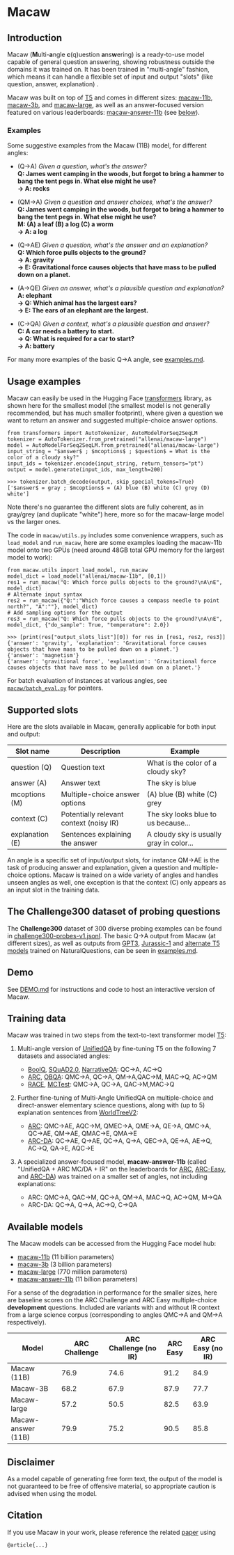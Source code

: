 # Macaw

## Introduction

Macaw (<b>M</b>ulti-<b>a</b>ngle <b>c</b>(q)uestion <b>a</b>ns<b>w</b>ering) is a ready-to-use model capable of general 
question answering, showing robustness outside the domains it was 
trained on. It has been trained in "multi-angle" fashion, which means it can handle a flexible set of input
and output "slots" (like question, answer, explanation) .

Macaw was built on top of [T5](https://github.com/google-research/text-to-text-transfer-transformer) and 
comes in different sizes:  [macaw-11b](https://huggingface.co/allenai/macaw-11b), [macaw-3b](https://huggingface.co/allenai/macaw-3b), 
and [macaw-large](https://huggingface.co/allenai/macaw-large), as well as an answer-focused version featured on 
various leaderboards: [macaw-answer-11b](https://huggingface.co/allenai/macaw-answer-11b) (see [below](#training-data)).

### Examples

Some suggestive examples from the Macaw (11B) model, for different angles:

  * (Q→A) <i>Given a question, what's the answer?</i> <br>
  **Q: James went camping in the woods, but forgot to bring a hammer to bang the tent pegs in. What else might he use? <br> 
  → A: rocks**
  
  * (QM→A) <i>Given a question and answer choices, what's the answer?</i> <br>
  **Q: James went camping in the woods, but forgot to bring a hammer to bang the tent pegs in. What else might he use? <br> 
           M: (A) a leaf (B) a log (C) a worm <br>
  → A: a log**

  * (Q→AE) <i>Given a question, what's the answer and an explanation?</i><br>
  **Q: Which force pulls objects to the ground? <br>
  → A: gravity <br>
  → E: Gravitational force causes objects that have mass to be pulled down on a planet.**

  * (A→QE) <i>Given an answer, what's a plausible question and explanation?</i><br>
  **A: elephant <br>
  → Q: Which animal has the largest ears? <br>
  → E: The ears of an elephant are the largest.**

  * (C→QA) <i>Given a context, what's a plausible question and answer?</i><br>
  **C: A car needs a battery to start. <br>
  → Q: What is required for a car to start? <br>
  → A: battery**
  
For many more examples of the basic Q→A angle, see [examples.md](examples.md).

## Usage examples

Macaw can easily be used in the Hugging Face [transformers](https://github.com/huggingface/transformers) 
library, as shown here for the 
smallest model (the smallest model is not generally recommended, but has much 
smaller footprint), where given a question we want to return an answer and 
suggested multiple-choice answer options.

```
from transformers import AutoTokenizer, AutoModelForSeq2SeqLM
tokenizer = AutoTokenizer.from_pretrained("allenai/macaw-large")
model = AutoModelForSeq2SeqLM.from_pretrained("allenai/macaw-large")
input_string = "$answer$ ; $mcoptions$ ; $question$ = What is the color of a cloudy sky?"
input_ids = tokenizer.encode(input_string, return_tensors="pt")
output = model.generate(input_ids, max_length=200)

>>> tokenizer.batch_decode(output, skip_special_tokens=True)
['$answer$ = gray ; $mcoptions$ = (A) blue (B) white (C) grey (D) white']
```

Note there's no guarantee the different slots are fully coherent, as in gray/grey (and duplicate "white") here,
more so for the macaw-large model vs the larger ones.

The code in `macaw/utils.py` includes some convenience wrappers, such as `load_model` and 
`run_macaw`, here are some examples
loading the macaw-11b model onto two GPUs (need around 48GB total GPU memory for the 
largest model to work):

```
from macaw.utils import load_model, run_macaw
model_dict = load_model("allenai/macaw-11b", [0,1])
res1 = run_macaw("Q: Which force pulls objects to the ground?\nA\nE", model_dict)
# Alternate input syntax
res2 = run_macaw({"Q:":"Which force causes a compass needle to point north?", "A":""}, model_dict)
# Add sampling options for the output
res3 = run_macaw("Q: Which force pulls objects to the ground?\nA\nE", model_dict, {"do_sample": True, "temperature": 2.0})

>>> [print(res["output_slots_list"][0]) for res in [res1, res2, res3]]
{'answer': 'gravity', 'explanation': 'Gravitational force causes objects that have mass to be pulled down on a planet.'}
{'answer': 'magnetism'}
{'answer': 'gravitional force', 'explanation': 'Gravitational force causes objects that have mass to be pulled down on a planet.'}
```

For batch evaluation of instances at various angles, see [`macaw/batch_eval.py`](macaw/batch_eval.py) for pointers.

## Supported slots

Here are the slots available in Macaw, generally applicable for both input and output:

| Slot name | Description | Example | 
|---|---|---|
|question (Q) | Question text | What is the color of a cloudy sky? |
|answer (A) | Answer text | The sky is blue |
|mcoptions (M) | Multiple-choice answer options |  (A) blue (B) white (C) grey |
|context (C) | Potentially relevant context (noisy IR) | The sky looks blue to us because... |
|explanation (E) | Sentences explaining the answer | A cloudy sky is usually gray in color... |

An angle is a specific set of input/output slots, for instance QM->AE is the task of producing answer and explanation,
given a question and multiple-choice options. Macaw is trained on a wide variety of angles and handles unseen angles
as well, one exception is that the context (C) only appears as an input slot in the training data.

  
## The Challenge300 dataset of probing questions

The **Challenge300** dataset of 300 diverse probing examples can be found in 
[challenge300-probes-v1.jsonl](challenge300-probes-v1.jsonl). The basic Q→A output
from Macaw (at different sizes), as well as outputs from [GPT3](https://arxiv.org/pdf/2005.14165.pdf), 
[Jurassic-1](https://www.ai21.com/blog/announcing-ai21-studio-and-jurassic-1) and 
[alternate T5 models](https://www.aclweb.org/anthology/2020.emnlp-main.437/) trained on NaturalQuestions, can be seen in
[examples.md](examples.md).

## Demo

See [DEMO.md](DEMO.md) for instructions and code to host an interactive version of Macaw.

## Training data

Macaw was trained in two steps from the text-to-text transformer 
model [T5](https://github.com/google-research/text-to-text-transfer-transformer):

   1. Multi-angle version of [UnifiedQA](https://github.com/allenai/unifiedqa) by fine-tuning T5
   on the following 7 datasets and associated angles:
       * [BoolQ](https://github.com/google-research-datasets/boolean-questions), 
       [SQuAD2.0](https://rajpurkar.github.io/SQuAD-explorer), 
       [NarrativeQA](https://github.com/deepmind/narrativeqa): QC→A, AC→Q
       * [ARC](https://allenai.org/data/arc), [OBQA](https://allenai.org/data/open-book-qa): 
       QMC→A, QC→A, QM→A,QAC→M, MAC→Q, AC→QM
       * [RACE](https://www.cs.cmu.edu/~glai1/data/race/), 
       [MCTest](https://mattr1.github.io/mctest/): QMC→A, QC→A, QAC→M,MAC→Q
       
   2. Further fine-tuning of Multi-Angle UnifiedQA on multiple-choice and direct-answer elementary science questions, 
   along with (up to 5) explanation sentences from [WorldTreeV2](http://cognitiveai.org/explanationbank/): 
       * [ARC](https://allenai.org/data/arc): QMC→AE, AQC→M, QMEC→A, QME→A, QE→A, QMC→A, QC→AE, QM→AE, QMAC→E, QMA→E
       * [ARC-DA](https://allenai.org/data/arc-da): QC→AE, Q→AE, QC→A, Q→A, QEC→A, QE→A, AE→Q, AC→Q, QA→E, AQC→E
       
   3. A specialized answer-focused model, <b>macaw-answer-11b</b> (called "UnifiedQA + ARC MC/DA + IR" on the 
   leaderboards for [ARC](https://leaderboard.allenai.org/arc/submissions/public), 
   [ARC-Easy](https://leaderboard.allenai.org/arc_easy/submissions/public), and 
   [ARC-DA](https://leaderboard.allenai.org/genie-arcda/submissions/public))
   was trained on a smaller set of angles, not including explanations:
       * ARC: QMC→A, QAC→M, QC→A, QM→A, MAC→Q, AC→QM, M→QA
       * ARC-DA: QC→A, Q→A, AC→Q, C→QA
       
   
## Available models

The Macaw models can be accessed from the Hugging Face model hub:

   * [macaw-11b](https://huggingface.co/allenai/macaw-11b)  (11 billion parameters)
   * [macaw-3b](https://huggingface.co/allenai/macaw-3b)  (3 billion parameters)
   * [macaw-large](https://huggingface.co/allenai/macaw-large)  (770 million parameters)
   * [macaw-answer-11b](https://huggingface.co/allenai/macaw-answer-11b)  (11 billion parameters)

For a sense of the degradation in performance for the smaller sizes, here are baseline scores on the ARC Challenge and 
ARC Easy multiple-choice <b>development</b> questions. Included are variants with and without IR context from a large science 
corpus (corresponding to angles QMC→A and QM→A respectively).

|Model | ARC Challenge | ARC Challenge (no IR) | ARC Easy | ARC Easy (no IR)|
|---|---|---|---|---|
|Macaw (11B) | 76.9 | 74.6 | 91.2 | 84.9|
|Macaw-3B | 68.2 | 67.9 | 87.9 |  77.7|
|Macaw-large | 57.2 | 50.5 | 82.5 | 63.9|
|Macaw-answer (11B) | 79.9 | 75.2 | 90.5 | 85.8|

## Disclaimer

As a model capable of generating free form text, the output of the model is not guaranteed to be free of
offensive material, so appropriate caution is advised when using the model.

## Citation

If you use Macaw in your work, please reference the related [paper]() using

```
@article{...}
```
